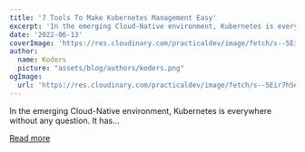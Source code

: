 ```yaml
---
title: '7 Tools To Make Kubernetes Management Easy'
excerpt: 'In the emerging Cloud-Native environment, Kubernetes is everywhere without any question. It has...'
date: '2022-06-13'
coverImage: 'https://res.cloudinary.com/practicaldev/image/fetch/s--5Eir7h5e--/c_imagga_scale,f_auto,fl_progressive,h_420,q_auto,w_1000/https://dev-to-uploads.s3.amazonaws.com/uploads/articles/114rvipun5v434but0rs.jpg'
author:
  name: Koders
  picture: "assets/blog/authors/koders.png"
ogImage:
  url: 'https://res.cloudinary.com/practicaldev/image/fetch/s--5Eir7h5e--/c_imagga_scale,f_auto,fl_progressive,h_420,q_auto,w_1000/https://dev-to-uploads.s3.amazonaws.com/uploads/articles/114rvipun5v434but0rs.jpg'
---
```


In the emerging Cloud-Native environment, Kubernetes is everywhere without any question. It has...

[Read more](https://dev.to/devtron_/7-tools-to-make-kubernetes-management-easy-15bn)
